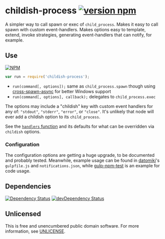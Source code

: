 # childish-process [![version npm](https://img.shields.io/npm/v/childish-process.svg?style=flat-square)](https://www.npmjs.com/package/childish-process)

A simpler way to call spawn or exec of `child_process`.
Makes it easy to call spawn with custom event-handlers.
Makes options easy to template, extend, invoke strategies,
generating event-handlers that can notify, for example.

## Use

[![NPM](https://nodei.co/npm/childish-process.png?mini=true)](https://www.npmjs.org/package/childish-process)

```javascript
var run = require('childish-process');
```

- `run(command[, options]);` same as `child_process.spawn` though using [cross-spawn-async](https://github.com/IndigoUnited/node-cross-spawn-async) for better Windows support
- `run(command[, options], callback);` delegates to `child_process.exec`

The options may include a "childish" key with custom event handlers for any of:
`"stdout"`, `"stderr"`, `"error"`, or `"close"`.
It's unlikely that node will ever add a childish option to its `child_process`.

See the [`handlers` function](https://github.com/orlin/childish-process/blob/active/index.coffee)
and its defaults for what can be overridden via `childish` options.

### Configuration

The configuration options are getting a huge upgrade, to be documented and probably tested.
Meanwhile, example usage can be found in [datomiki](https://github.com/datomicon/datomiki)'s
`gulpfile.js` and `notifications.json`,
while [gulp-npm-test](https://github.com/orlin/gulp-npm-test) is an example for code usage.

## Dependencies

[![Dependency Status](https://david-dm.org/orlin/childish-process.svg)](https://david-dm.org/orlin/childish-process)
[![devDependency Status](https://david-dm.org/orlin/childish-process/dev-status.svg)](https://david-dm.org/orlin/childish-process#info=devDependencies)

## Unlicensed

This is free and unencumbered public domain software.
For more information, see [UNLICENSE](http://unlicense.org).
